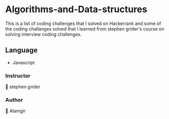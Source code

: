 # Algorithms-and-Data-structures
This is a list of coding challenges that I solved on Hackerrank and some of the coding challanges solved that I learned from stephen grider's course on solving interview coding challenges.


## Language
- Javascript

### Instructor
:bust_in_silhouette: stephen grider

### Author
:bust_in_silhouette: Alamgir
